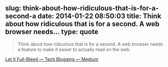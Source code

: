 slug: think-about-how-ridiculous-that-is-for-a-second-a
date: 2014-01-22 08:50:03
title: Think about how ridiculous that is for a second. A web browser needs...
type: quote
---

> Think about how ridiculous that is for a second. A web browser needs a feature to make it easier to actually read on the web.

[Let It Full-Bleed — Tech Blogging — Medium](https://medium.com/tech-blogging/3bbbb45587d6)
